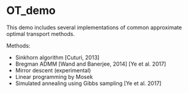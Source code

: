 # OT_demo


This demo includes several implementations of common approximate optimal transport methods. 

Methods:

- Sinkhorn algorithm [Cuturi, 2013]
- Bregman ADMM [Wand and Banerjee, 2014] [Ye et al. 2017]
- Mirror descent (experimental)
- Linear programming by Mosek
- Simulated annealing using Gibbs sampling [Ye et al. 2017]

